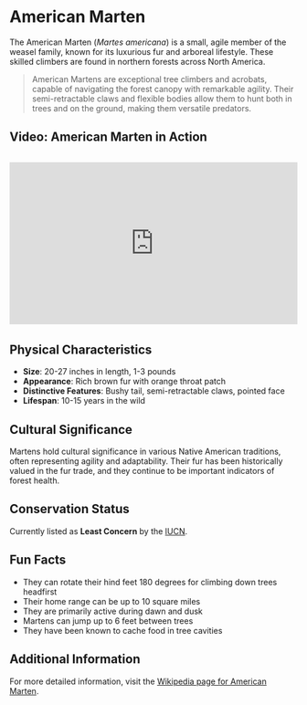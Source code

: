 # American Marten

The American Marten (*Martes americana*) is a small, agile member of the weasel family, known for its luxurious fur and arboreal lifestyle. These skilled climbers are found in northern forests across North America.

> American Martens are exceptional tree climbers and acrobats, capable of navigating the forest canopy with remarkable agility. Their semi-retractable claws and flexible bodies allow them to hunt both in trees and on the ground, making them versatile predators.

## Video: American Marten in Action
<div class="video-container" style="position: relative; padding-bottom: 56.25%; height: 0; overflow: hidden; max-width: 100%; margin: 2rem 0;">
    <iframe style="position: absolute; top: 0; left: 0; width: 100%; height: 100%;" 
            src="https://www.youtube.com/embed/8X7U9qXzqXc" 
            title="American Marten in Action" 
            frameborder="0" 
            allow="accelerometer; autoplay; clipboard-write; encrypted-media; gyroscope; picture-in-picture" 
            allowfullscreen>
    </iframe>
</div>

## Physical Characteristics

- **Size**: 20-27 inches in length, 1-3 pounds
- **Appearance**: Rich brown fur with orange throat patch
- **Distinctive Features**: Bushy tail, semi-retractable claws, pointed face
- **Lifespan**: 10-15 years in the wild

## Cultural Significance
Martens hold cultural significance in various Native American traditions, often representing agility and adaptability. Their fur has been historically valued in the fur trade, and they continue to be important indicators of forest health.

## Conservation Status
Currently listed as **Least Concern** by the [IUCN](https://www.iucnredlist.org/species/41648/45212961).

## Fun Facts
- They can rotate their hind feet 180 degrees for climbing down trees headfirst
- Their home range can be up to 10 square miles
- They are primarily active during dawn and dusk
- Martens can jump up to 6 feet between trees
- They have been known to cache food in tree cavities

## Additional Information
For more detailed information, visit the [Wikipedia page for American Marten](https://en.wikipedia.org/wiki/American_marten). 